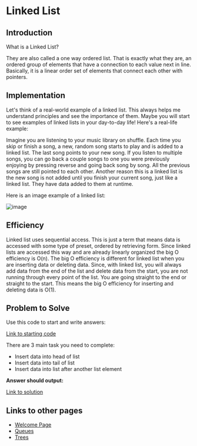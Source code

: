 # Linked List
## Introduction
What is a Linked List?

They are also called a one way ordered list.  That is exactly what they are, an ordered group of elements that have a connection to each value next in line.  Basically, it is a linear order set of elements that connect each other with pointers.
## Implementation
Let's think of a real-world example of a linked list.  This always helps me understand principles and see the importance of them.  Maybe you will start to see examples of linked lists in your day-to-day life!  Here's a real-life example:

Imagine you are listening to your music library on shuffle.  Each time you skip or finish a song, a new, random song starts to play and is added to a linked list.  The last song points to your new song.  If you listen to multiple songs, you can go back a couple songs to one you were previously enjoying by pressing reverse and going back song by song.  All the previous songs are still pointed to each other.  Another reason this is a linked list is the new song is not added until you finish your current song, just like a linked list.  They have data added to them at runtime.  

Here is an image example of a linked list:

![image](https://user-images.githubusercontent.com/97404870/178087458-414074c7-791b-4057-b27e-dcc7448bc061.png)


## Efficiency
Linked list uses sequential access.  This is just a term that means data is accessed with some type of preset, ordered by retrieving form.  Since linked lists are accessed this way and are already linearly organized the big O efficiency is O(n).  The big O efficiency is different for linked list when you are inserting data or deleting data.  Since, with linked list, you will always add data from the end of the list and delete data from the start, you are not running through every point of the list.  You are going straight to the end or straight to the start.  This means the big O efficiency for inserting and deleting data is O(1).


## Problem to Solve

Use this code to start and write answers:

[Link to starting code](https://github.com/jakesoulier/DataStructuresProj/blob/main/linkedLists.py)

There are 3 main task you need to complete:

* Insert data into head of list
* Insert data into tail of list
* Insert data into list after another list element

**Answer should output:**


[Link to solution](https://github.com/jakesoulier/DataStructuresProj/blob/main/linkedList-solution.py)


## Links to other pages

* [Welcome Page](https://github.com/jakesoulier/DataStructuresProj/blob/main/0-welcome.md)
* [Queues](https://github.com/jakesoulier/DataStructuresProj/blob/main/1-Queues.md)
* [Trees](https://github.com/jakesoulier/DataStructuresProj/blob/main/3-Trees.md)


